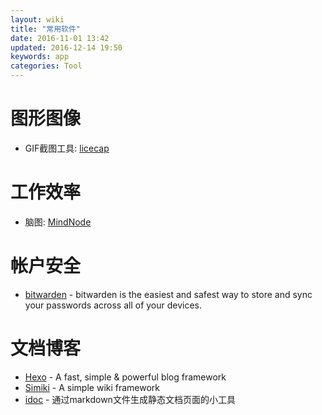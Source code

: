 ```yaml
---
layout: wiki
title: "常用软件"
date: 2016-11-01 13:42
updated: 2016-12-14 19:50
keywords: app
categories: Tool
---
```


# 图形图像

- GIF截图工具: [licecap](http://www.cockos.com/licecap/)


# 工作效率

- 脑图: [MindNode](http://mindnode.com/)

# 帐户安全

- [bitwarden](https://bitwarden.com/) - bitwarden is the easiest and safest way to store and sync your passwords across all of your devices.

# 文档博客

- [Hexo](https://hexo.io/) - A fast, simple & powerful blog framework
- [Simiki](http://simiki.org/) - A simple wiki framework
- [idoc](http://jaywcjlove.github.io/idoc/index.html) - 通过markdown文件生成静态文档页面的小工具